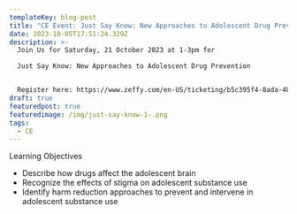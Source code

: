 ```yaml
---
templateKey: blog-post
title: "CE Event: Just Say Know: New Approaches to Adolescent Drug Prevention "
date: 2023-10-05T17:51:24.329Z
description: >-
  Join Us for Saturday, 21 October 2023 at 1-3pm for 

  Just Say Know: New Approaches to Adolescent Drug Prevention 


  Register here: https://www.zeffy.com/en-US/ticketing/b5c395f4-8ada-4803-8650-da7ab26f9606
draft: true
featuredpost: true
featuredimage: /img/just-say-know-1-.png
tags:
  - CE
---
```

L﻿earning Objectives

* Describe how drugs affect the adolescent brain
* Recognize the effects of stigma on adolescent substance use
* Identify harm reduction approaches to prevent and intervene in adolescent substance use